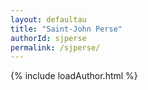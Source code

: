 ```yaml
---
layout: defaultau
title: "Saint-John Perse"
authorId: sjperse
permalink: /sjperse/
---
```

{% include loadAuthor.html %}
<script>
    $(document).ready(function(){
        showAuthorBio('{{ page.authorId }}');
   });
</script>